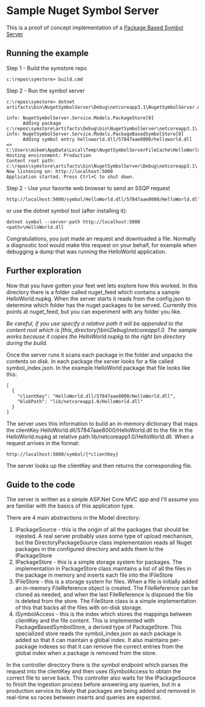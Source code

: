 # Sample Nuget Symbol Server #

This is a proof of concept implementation of a [Package Based Symbol Server](../../docs/specs/Package_Based_Symbol_Server.md)

## Running the example ##

Step 1 - Build the symstore repo
    
    c:\repos\symstore> build.cmd

Step 2 - Run the symbol server

    c:\repos\symstore> dotnet artifacts\bin\NugetSymbolServer\Debug\netcoreapp3.1\NugetSymbolServer.dll

    info: NugetSymbolServer.Service.Models.PackageStore[0]
          Adding package c:\repos\symstore\artifacts\Debug\bin\NugetSymbolServer\netcoreapp3.1\.\nuget_feed\HelloWorld.1.0.0.nupkg
    info: NugetSymbolServer.Service.Models.PackageBasedSymbolStore[0]
          Adding symbol entry helloworld.dll/57847aae8000/helloworld.dll => C:\Users\mikem\AppData\Local\Temp\NugetSymbolServerFileCache\HelloWorld.1.0.0\1\lib\netcoreapp1.0\HelloWorld.dll
    Hosting environment: Production
    Content root path: c:\repos\symstore\artifacts\bin\NugetSymbolServer\Debug\netcoreapp3.1\
    Now listening on: http://localhost:5000
    Application started. Press Ctrl+C to shut down.

Step 2 - Use your favorite web browser to send an SSQP request

    http://localhost:5000/symbol/HelloWorld.dll/57847aae8000/HelloWorld.dll

or use the dotnet symbol tool (after installing it):

    dotnet symbol --server-path http://localhost:5000 <path>\HelloWorld.dll

Congratulations, you just made an request and downloaded a file. Normally a diagnostic tool would make this request on your behalf, for example when debugging a dump that was running the HelloWorld application.

## Further exploration ##

Now that you have gotten your feet wet lets explore how this worked. In this directory there is a folder called nuget\_feed which contains a sample HelloWorld.nupkg. When the server starts it reads from the config.json to determine which folder has the nuget packages to be served. Currently this points at nuget\_feed, but you can experiment with any folder you like.

*Be careful, if you use specify a relative path it will be appended to the content root
which is [this_directory]\bin\Debug\netcoreapp1.0\. The sample works because it copies
the HelloWorld.nupkg to the right bin directory during the build.*

Once the server runs it scans each package in the folder and unpacks the contents on disk. In each
package the server looks for a file called symbol_index.json. In the example HelloWorld package that file looks like this:

	[
      {
        "clientKey": "HelloWorld.dll/57847aae8000/HelloWorld.dll",
        "blobPath": "lib/netcoreapp1.0/HelloWorld.dll"
      }
    ]

The server uses this information to build an in-memory dictionary that maps the clientKey HelloWorld.dll/57847aae8000/HelloWorld.dll to the file in the HelloWorld.nupkg at relative path lib/netcoreapp1.0/HelloWorld.dll. When a request arrives in the format:

    http://localhost:5000/symbol/{*clientKey}

The server looks up the clientKey and then returns the corresponding file.


## Guide to the code ##

The server is written as a simple ASP.Net Core MVC app and I'll assume you are familiar with the basics of this application type. 

There are 4 main abstractions in the Model directory:

1. IPackageSource - this is the origin of all the packages that should be injested. A real server probably uses some type of upload mechanism, but the DirectoryPackageSource class implementation reads all Nuget packages in the configured directory and adds them to the IPackageStore
2. IPackageStore - this is a simple storage system for packages. The implementation in PackageStore class maintains a list of all the files in the package in memory and inserts each file into the IFileStore
3. IFileStore - this is a storage system for files. When a file is initially added an in-memory FileReference object is created. The FileReference can be cloned as needed, and when the last FileReference is disposed the file is deleted from the store. The FileStore class is a simple implementation of this that backs all the files with on-disk storage.
4. ISymbolAccess - this is the index which stores the mappings between clientKey and the file content. This is implemented with PackageBasedSymbolStore, a derived type of PackageStore. This specialized store reads the symbol_index.json as each package is added so that it can maintain a global index. It also maintains per-package indexes so that it can remove the correct entries from the global index when a package is removed from the store.

In the controller directory there is the symbol endpoint which parses the request into the clientKey and then uses ISymbolAccess to obtain the correct file to serve back. This controller also waits for the IPackageSource to finish the ingestion process before answering any queries, but in a production service its likely that packages are being added and removed in real-time so races between inserts and queries are expected.
